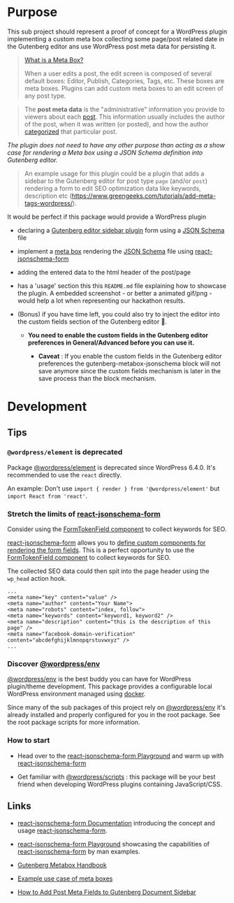 # Purpose

This sub project should represent a proof of concept for a WordPress plugin implementing a custom meta box collecting some page/post related date in the Gutenberg editor ans use WordPress post meta data for persisting it.

> [What is a Meta Box?](https://developer.wordpress.org/plugins/metadata/custom-meta-boxes/#what-is-a-meta-box)
>
> When a user edits a post, the edit screen is composed of several default boxes: Editor, Publish, Categories, Tags, etc. These boxes are meta boxes. Plugins can add custom meta boxes to an edit screen of any post type.

> The **post meta data** is the "administrative" information you provide to viewers about each [post](https://codex.wordpress.org/Glossary#Post "Glossary"). This information usually includes the author of the post, when it was written (or posted), and how the author [categorized](https://codex.wordpress.org/Glossary#Category "Glossary") that particular post.

_The plugin does not need to have any other purpose than acting as a show case for rendering a Meta box using a JSON Schema definition into Gutenberg editor._

> An example usage for this plugin could be a plugin that adds a sidebar to the Gutenberg editor for post type `page` (and/or `post`) rendering a form to edit SEO optimization data like keywords, description etc (https://www.greengeeks.com/tutorials/add-meta-tags-wordpress/).

It would be perfect if this package would provide a WordPress plugin

- declaring a [Gutenberg editor sidebar plugin](https://developer.wordpress.org/block-editor/how-to-guides/plugin-sidebar-0/) form using a [JSON Schema](https://rjsf-team.github.io/react-jsonschema-form/) file

- implement a [meta box](https://wholesomecode.net/create-custom-meta-boxes-using-the-wordpress-block-editor-gutenberg/) rendering the [JSON Schema](https://rjsf-team.github.io/react-jsonschema-form/) file using [react-jsonschema-form](https://github.com/rjsf-team/react-jsonschema-form)

- adding the entered data to the html header of the post/page

- has a 'usage' section this this `README.md` file explaining how to showcase the plugin. A embedded screenshot - or better a animated gif/png - would help a lot when representing our hackathon results.

- (Bonus) if you have time left, you could also try to inject the editor into the custom fields section of the Gutenberg editor 🤩.

  - __You need to enable the custom fields in the Gutenberg editor preferences in General/Advanced before you can use it.__

    - **Caveat** : If you enable the custom fields in the Gutenberg editor preferences the gutenberg-metabox-jsonschema block will not save anymore since the custom fields mechanism is later in the save process than the block mechanism.

# Development

## Tips

### `@wordpress/element` is deprecated

Package [@wordpress/element](https://developer.wordpress.org/block-editor/reference-guides/packages/packages-element/) is deprecated since WordPress 6.4.0. It's recommended to use the `react` directly.

An example: Don't use `import { render } from '@wordpress/element'` but `import React from 'react'`.

### Stretch the limits of [react-jsonschema-form](https://github.com/rjsf-team/react-jsonschema-form)

Consider using the [FormTokenField component](https://wordpress.github.io/gutenberg/?path=/docs/components-formtokenfield--docs) to collect keywords for SEO.

[react-jsonschema-form](https://github.com/rjsf-team/react-jsonschema-form) allows you to [define custom components for rendering the form fields](https://rjsf-team.github.io/react-jsonschema-form/docs/advanced-customization/custom-widgets-fields). This is a perfect opportunity to use the [FormTokenField component](https://wordpress.github.io/gutenberg/?path=/docs/components-formtokenfield--docs) to collect keywords for SEO.

The collected SEO data could then spit into the page header using the `wp_head` action hook.

```
...
<meta name="key" content="value" />
<meta name="author" content="Your Name">
<meta name="robots" content="index, follow">
<meta name="keywords" content="keyword1, keyword2" />
<meta name="description" content="this is the description of this page" />
<meta name="facebook-domain-verification" content="abcdefghijklmnopqrstuvwxyz" />
...
```

### Discover [@wordpress/env](https://developer.wordpress.org/block-editor/reference-guides/packages/packages-env/)

[@wordpress/env](https://developer.wordpress.org/block-editor/reference-guides/packages/packages-env/) is the best buddy you can have for WordPress plugin/theme development. This package provides a configurable local WordPress environment managed using [docker](https://docker.io).

Since many of the sub packages of this project rely on [@wordpress/env](https://developer.wordpress.org/block-editor/reference-guides/packages/packages-env/) it's already installed and properly configured for you in the root package. See the root package scripts for more information.

### How to start

* Head over to the [react-jsonschema-form Playground](https://rjsf-team.github.io/react-jsonschema-form/) and warm up with [react-jsonschema-form](https://rjsf-team.github.io/react-jsonschema-form/)

- Get familiar with [@wordpress/scripts](https://developer.wordpress.org/block-editor/reference-guides/packages/packages-scripts/) : this package will be your best friend when developing WordPress plugins containing JavaScript/CSS.

## Links

- [react-jsonschema-form Documentation](https://rjsf-team.github.io/react-jsonschema-form/docs/) introducing the concept and usage  [react-jsonschema-form](https://github.com/rjsf-team/react-jsonschema-form).

- [react-jsonschema-form Playground](https://rjsf-team.github.io/react-jsonschema-form/) showcasing the capabilities of [react-jsonschema-form](https://github.com/rjsf-team/react-jsonschema-form) by man examples.

- [Gutenberg Metabox Handbook](https://developer.wordpress.org/block-editor/how-to-guides/metabox/)

- [Example use case of meta boxes](https://wholesomecode.net/create-custom-meta-boxes-using-the-wordpress-block-editor-gutenberg/)

- [How to Add Post Meta Fields to Gutenberg Document Sidebar](https://awhitepixel.com/how-to-add-post-meta-fields-to-gutenberg-document-sidebar/)
